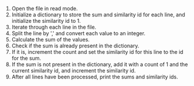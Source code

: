 1. Open the file in read mode.
2. Initialize a dictionary to store the sum and similarity id for each line, and initialize the similarity id to 1.
3. Iterate through each line in the file.
4. Split the line by ',' and convert each value to an integer.
5. Calculate the sum of the values.
6. Check if the sum is already present in the dictionary.
7. If it is, increment the count and set the similarity id for this line to the id for the sum.
8. If the sum is not present in the dictionary, add it with a count of 1 and the current similarity id, and increment the similarity id.
9. After all lines have been processed, print the sums and similarity ids.
